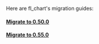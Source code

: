 Here are fl_chart's migration guides:

#### [Migrate to 0.50.0](https://github.com/imaNNeo/fl_chart/blob/main/repo_files/documentations/migration_guides/0.50.0/MIGRATION_00_50_00.md)

#### [Migrate to 0.55.0](https://github.com/imaNNeo/fl_chart/blob/main/repo_files/documentations/migration_guides/0.55.0/MIGRATION_00_55_00.md)